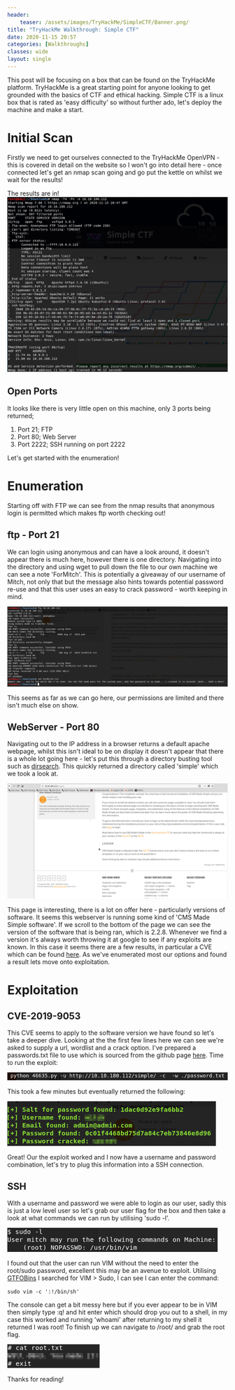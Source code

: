 ```yaml
---
header:
    teaser: /assets/images/TryHackMe/SimpleCTF/Banner.png/
title: "TryHackMe Walkthrough: Simple CTF"
date: 2020-11-15 20:57
categories: [Walkthroughs]
classes: wide
layout: single
---
```


This post will be focusing on a box that can be found on the TryHackMe platform. TryHackMe is a great starting point for anyone looking to get grounded with the basics of CTF and ethical hacking. Simple CTF is a linux box that is rated as 'easy difficulty' so without further ado, let's deploy the machine and make a start. 

# Initial Scan

Firstly we need to get ourselves connected to the TryHackMe OpenVPN - this is covered in detail on the website so I won't go into detail here - once connected let's get an nmap scan going and go put the kettle on whilst we wait for the results!

The results are in!
![nmap](/assets/images/TryHackMe/SimpleCTF/nmap.png)

## Open Ports

It looks like there is very little open on this machine, only 3 ports being returned;

1. Port 21; FTP
2. Port 80; Web Server
3. Port 2222; SSH running on port 2222

Let's get started with the enumeration!

# Enumeration

Starting off with FTP we can see from the nmap results that anonymous login is permitted which makes ftp worth checking out! 

## ftp - Port 21

We can login using anonymous and can have a look around, it doesn't appear there is much here, however there is one directory. Navigating into the directory and using wget to pull down the file to our own machine we can see a note 'ForMitch'. This is potentially a giveaway of our username of Mitch, not only that but the message also hints towards potential password re-use and that this user uses an easy to crack password - worth keeping in mind.

![ftp](/assets/images/TryHackMe/SimpleCTF/ftp.png)

This seems as far as we can go here, our permissions are limited and there isn't much else on show.

## WebServer - Port 80

Navigating out to the IP address in a browser returns a default apache webpage, whilst this isn't ideal to be on display it doesn't appear that there is a whole lot going here - let's put this through a directory busting tool such as [dirsearch](https://github.com/maurosoria/dirsearch). This quickly returned a directory called 'simple' which we took a look at.

![simplecms](/assets/images/TryHackMe/SimpleCTF/simplecms.png)

This page is interesting, there is a lot on offer here - particularly versions of software. It seems this webserver is running some kind of 'CMS Made Simple software'. If we scroll to the bottom of the page we can see the version of the software that is being ran, which is 2.2.8. Whenever we find a version it's always worth throwing it at google to see if any exploits are known. In this case it seems there are a few results, in particular a CVE which can be found [here](https://www.exploit-db.com/exploits/46635). As we've enumerated most our options and found a result lets move onto exploitation.

# Exploitation

## CVE-2019-9053

This CVE seems to apply to the software version we have found so let's take a deeper dive. Looking at the the first few lines here we can see we're asked to supply a url, wordlist and a crack option. I've prepared a passwords.txt file to use which is sourced from the github page [here](https://github.com/danielmiessler/SecLists/tree/master/Passwords/Common-Credentials). Time to run the exploit:

![exploit](/assets/images/TryHackMe/SimpleCTF/exploit.png)

This took a few minutes but eventually returned the following:

![results](/assets/images/TryHackMe/SimpleCTF/exploitresults.png)

Great! Our the exploit worked and I now have a username and password combination, let's try to plug this information into a SSH connection.

## SSH

With a username and password we were able to login as our user, sadly this is just a low level user so let's grab our user flag for the box and then take a look at what commands we can run by utilising 'sudo -l'. 

![sudo](/assets/images/TryHackMe/SimpleCTF/sudo.png)

I found out that the user can run VIM without the need to enter the root/sudo password, excellent this may be an avenue to exploit. Utilising [GTFOBins](https://gtfobins.github.io/) I searched for VIM > Sudo, I can see I can enter the command:

    sudo vim -c ':!/bin/sh'

The console can get a bit messy here but if you ever appear to be in VIM then simply type :q! and hit enter which should drop you out to a shell, in my case this worked and running 'whoami' after returning to my shell it returned I was root! To finish up we can navigate to /root/ and grab the root flag. 

![rootflag](/assets/images/TryHackMe/SimpleCTF/rootflag.png)

Thanks for reading!